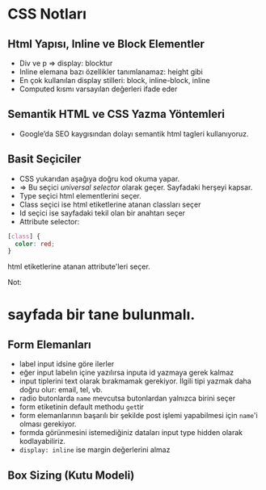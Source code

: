 # CSS Notları

## Html Yapısı, Inline ve Block Elementler

- Div ve p ⇒ display: blocktur
- Inline elemana bazı özellikler tanımlanamaz: height gibi
- En çok kullanılan display stilleri: block, inline-block, inline
- Computed kısmı varsayılan değerleri ifade eder

## Semantik HTML ve CSS Yazma Yöntemleri

- Google’da SEO kaygısından dolayı semantik html tagleri kullanıyoruz.

## Basit Seçiciler

- CSS yukarıdan aşağıya doğru kod okuma yapar.
- => Bu seçici _universal selector_ olarak geçer. Sayfadaki herşeyi kapsar.
- Type seçici html elementlerini seçer.
- Class seçici ise html etiketlerine atanan classları seçer
- Id seçici ise sayfadaki tekil olan bir anahtarı seçer
- Attribute selector:

```css
[class] {
  color: red;
}
```

html etiketlerine atanan attribute'leri seçer.

Not: <h1> sayfada bir tane bulunmalı.

## Form Elemanları

- label input idsine göre ilerler
- eğer input labelın içine yazılırsa inputa id yazmaya gerek kalmaz
- input tiplerini text olarak bırakmamak gerekiyor. İlgili tipi yazmak daha doğru olur: email, tel, vb.
- radio butonlarda `name` mevcutsa butonlardan yalnızca birini seçer
- form etiketinin default methodu `get`tir
- form elemanlarının başarılı bir şekilde post işlemi yapabilmesi için `name`'i olması gerekiyor.
- formda görünmesini istemediğiniz dataları input type hidden olarak kodlayabiliriz.
- `display: inline` ise margin değerlerini almaz

## Box Sizing (Kutu Modeli)
